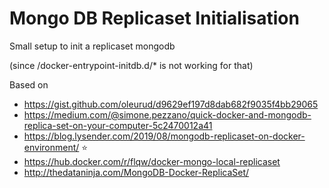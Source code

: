 # Mongo DB Replicaset Initialisation

Small setup to init a replicaset mongodb

(since /docker-entrypoint-initdb.d/* is not working for that)

Based on 

- https://gist.github.com/oleurud/d9629ef197d8dab682f9035f4bb29065
- https://medium.com/@simone.pezzano/quick-docker-and-mongodb-replica-set-on-your-computer-5c2470012a41
- https://blog.lysender.com/2019/08/mongodb-replicaset-on-docker-environment/ ⭐
- https://hub.docker.com/r/flqw/docker-mongo-local-replicaset
- http://thedataninja.com/MongoDB-Docker-ReplicaSet/
